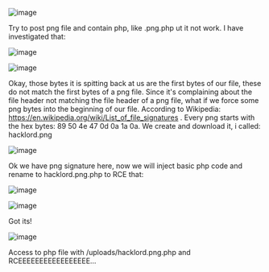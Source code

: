 ![image](https://github.com/nhattanhh/CTF/assets/130430279/ac1bd467-9ce0-4855-b7c6-c887d04370b7)

Try to post png file and contain php, like .png.php ut it not work. I have investigated that:

![image](https://github.com/nhattanhh/CTF/assets/130430279/54ccf126-61ff-4cf3-8f64-97acce74a4ff)


![image](https://github.com/nhattanhh/CTF/assets/130430279/7d14a4ee-de34-4622-919b-c150fd708e3b)


Okay, those bytes it is spitting back at us are the first bytes of our file, these do not match the first bytes of a png file. Since it's complaining about the file header not matching the file header of a png file, what if we force some png bytes into the beginning of our file. According to Wikipedia: https://en.wikipedia.org/wiki/List_of_file_signatures . Every png starts with the hex bytes: 89 50 4e 47 0d 0a 1a 0a. We create and download it, i called: hacklord.png

![image](https://github.com/nhattanhh/CTF/assets/130430279/a7674c95-769d-4fb6-8e1c-58b167a48f27)

Ok we have png signature here, now we will inject basic php code and rename to hacklord.png.php to RCE that:

![image](https://github.com/nhattanhh/CTF/assets/130430279/907f0ad7-ba09-4875-8b1d-9a13cbd6a8b0)


![image](https://github.com/nhattanhh/CTF/assets/130430279/6b6ccd0a-fa71-4b96-96e5-97feaf5d15b3)

Got its!

![image](https://github.com/nhattanhh/CTF/assets/130430279/01066d8a-bc93-4727-bfcb-d212164ddfd9)

Access to php file with /uploads/hacklord.png.php and RCEEEEEEEEEEEEEEEEE...
